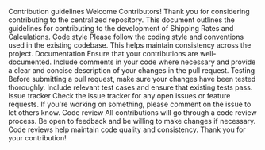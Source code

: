 Contribution guidelines
 Welcome Contributors!
 Thank you for considering contributing to the centralized repository. This document outlines the guidelines for contributing to the development of Shipping Rates and Calculations.
 Code style
 Please follow the coding style and conventions used in the existing codebase. This helps maintain consistency across the project.
 Documentation
 Ensure that your contributions are well-documented. Include comments in your code where necessary and provide a clear and concise description of your changes in the pull request.
 Testing
 Before submitting a pull request, make sure your changes have been tested thoroughly. Include relevant test cases and ensure that existing tests pass.
 Issue tracker
 Check the issue tracker for any open issues or feature requests. If you're working on something, please comment on the issue to let others know.
 Code review
 All contributions will go through a code review process. Be open to feedback and be willing to make changes if necessary. Code reviews help maintain code quality and consistency.
 Thank you for your contribution!
